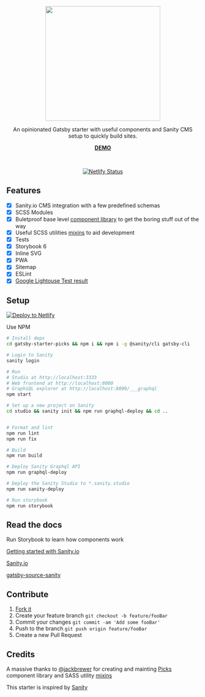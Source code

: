 <p align="center">
   <img width="300" src='https://i.imgur.com/GhcxkhC.png'>
</p>
<p align="center">
  An opinionated Gatsby starter with useful components and Sanity CMS setup to quickly build sites.
</p>
<p align="center">
  <a href='https://gatsby-starter-picks.netlify.com'><b>DEMO</b></a>
</p>
<p>
</p>
  <br>
<p align="center">
  <a href="https://app.netlify.com/sites/gatsby-starter-picks/deploys">
    <img
      src="https://api.netlify.com/api/v1/badges/93ecc1ca-2fd8-427a-96de-245af6e0d17a/deploy-status"
      alt="Netlify Status"
    />
  </a>
<p>

## Features

- [x] Sanity.io CMS integration with a few predefined schemas
- [x] SCSS Modules
- [x] Buletproof base level [component library](https://github.com/jackbrewer/picks) to get the boring stuff out of the way
- [x] Useful SCSS utilities [mixins](https://www.npmjs.com/package/backline-mixins) to aid development
- [x] Tests
- [x] Storybook 6
- [x] Inline SVG
- [x] PWA
- [x] Sitemap
- [x] ESLint
- [x] [Google Lightouse Test result](https://i.imgur.com/Md3UTQ9.png)

## Setup

[![Deploy to Netlify](https://www.netlify.com/img/deploy/button.svg)](https://app.netlify.com/start/deploy?repository=https://github.com/MantasMikal/gatsby-starter-picks)

Use NPM

```bash
# Install deps
cd gatsby-starter-picks && npm i && npm i -g @sanity/cli gatsby-cli

# Login to Sanity
sanity login

# Run
# Studio at http://localhost:3333
# Web frontend at http://localhost:8000
# GraphiQL explorer at http://localhost:8000/___graphql
npm start

# Set up a new project on Sanity
cd studio && sanity init && npm run graphql-deploy && cd ..


# Format and lint
npm run lint
npm run fix

# Build
npm run build

# Deploy Sanity Graphql API
npm run graphql-deploy

# Deploy the Sanity Studio to *.sanity.studio
npm run sanity-deploy

# Run storybook
npm run storybook

```

## Read the docs

Run Storybook to learn how components work

[Getting started with Sanity.io](https://www.sanity.io/blog/get-started-with-gatsby-and-structured-content)

[Sanity.io](https://www.sanity.io/blog/get-started-with-gatsby-and-structured-content)

[gatsby-source-sanity](https://github.com/sanity-io/gatsby-source-sanity)

## Contribute

1. [Fork it](https://github.com/MantasMikal/gatsby-starter-picks/fork)
2. Create your feature branch `git checkout -b feature/fooBar`
3. Commit your changes `git commit -am 'Add some fooBar'`
4. Push to the branch `git push origin feature/fooBar`
5. Create a new Pull Request

## Credits

A massive thanks to [@jackbrewer](https://github.com/jackbrewer) for creating and mainting [Picks](https://github.com/jackbrewer/picks) component library and SASS utility [mixins](https://www.npmjs.com/package/backline-mixins)

This starter is inspired by [Sanity](https://github.com/sanity-io/example-company-website-gatsby-sanity-combo)
